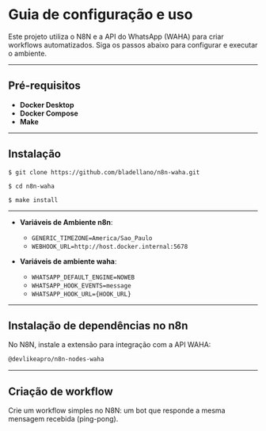 # Guia de configuração e uso

Este projeto utiliza o N8N e a API do WhatsApp (WAHA) para criar workflows automatizados. Siga os passos abaixo para configurar e executar o ambiente.

---

## Pré-requisitos

- **Docker Desktop**
- **Docker Compose**
- **Make**

---
## Instalação
```
$ git clone https://github.com/bladellano/n8n-waha.git

$ cd n8n-waha

$ make install
```
---
- **Variáveis de Ambiente n8n**:
  - `GENERIC_TIMEZONE=America/Sao_Paulo`
  - `WEBHOOK_URL=http://host.docker.internal:5678`

- **Variáveis de ambiente waha**:
  - `WHATSAPP_DEFAULT_ENGINE=NOWEB`
  - `WHATSAPP_HOOK_EVENTS=message`
  - `WHATSAPP_HOOK_URL={HOOK_URL}`

---

## Instalação de dependências no n8n

No N8N, instale a extensão para integração com a API WAHA:

```bash
@devlikeapro/n8n-nodes-waha
```

---

## Criação de workflow

Crie um workflow simples no N8N: um bot que responde a mesma mensagem recebida (ping-pong).

